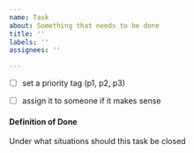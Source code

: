 ```yaml
---
name: Task
about: Something that needs to be done
title: ''
labels: ''
assignees: ''

---
```


- [ ] set a priority tag (p1, p2, p3)
- [ ] assign it to someone if it makes sense


#### Definition of Done

Under what situations should this task be closed
